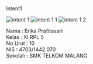 Intent1

![intent 1](https://cloud.githubusercontent.com/assets/22217533/21752309/656dd842-d608-11e6-8745-4c80876bc0cb.PNG)
![intent 1 1](https://cloud.githubusercontent.com/assets/22217533/21752311/68bfe94a-d608-11e6-8764-cb67d8680628.PNG)
![intent 1 2](https://cloud.githubusercontent.com/assets/22217533/21752312/6a1e04e8-d608-11e6-8c63-411c965e2ae3.PNG)

Nama : Erika Prafitasari <br>
Kelas : XI RPL 5<br>
No Urut : 10 <br>
NIS : 4703/1442.070 <br> 
Sekolah : SMK TELKOM MALANG <br>
